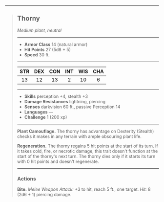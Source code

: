 ***
> ## Thorny
> *Medium plant, neutral*
> 
> ***
> 
> - **Armor Class** 14 (natural armor)
> - **Hit Points** 27 (5d8 + 5)
> - **Speed** 30 ft.
> 
> ***
> 
> |STR|DEX|CON|INT|WIS|CHA|
> |:---:|:---:|:---:|:---:|:---:|:---:|
> |13|12|13|2|10|6|
> 
> ***
> 
> - **Skills** perception +4, stealth +3
> - **Damage Resistances** lightning, piercing
> - **Senses** darkvision 60 ft., passive Perception 14
> - **Languages** —
> - **Challenge** 1 (200 xp)
> 
> ***
> 
> **Plant Camouflage.** The thorny has advantage on Dexterity (Stealth) checks it makes in any terrain with ample obscuring plant life.
> 
> **Regeneration.** The thorny regains 5 hit points at the start of its turn. If it takes cold, fire, or necrotic damage, this trait doesn't function at the start of the thorny's next turn. The thorny dies only if it starts its turn with 0 hit points and doesn't regenerate.
> 
> ***
> 
> ### Actions
> **Bite.** *Melee Weapon Attack:* +3 to hit, reach 5 ft., one target. *Hit:* 8 (2d6 + 1) piercing damage.